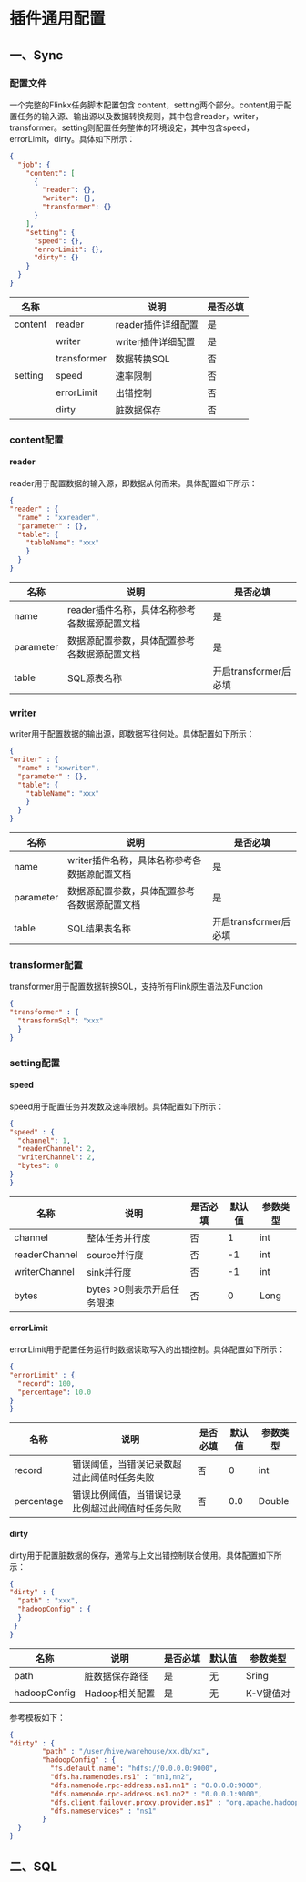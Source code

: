 # 插件通用配置

## 一、Sync

### 配置文件
一个完整的Flinkx任务脚本配置包含 content，setting两个部分。content用于配置任务的输入源、输出源以及数据转换规则，其中包含reader，writer，transformer。setting则配置任务整体的环境设定，其中包含speed，errorLimit，dirty。具体如下所示：
```json
{
  "job": {
    "content": [
      {
        "reader": {},
        "writer": {},
        "transformer": {}
      }
    ],
    "setting": {
      "speed": {},
      "errorLimit": {},
      "dirty": {}
    }
  }
}
```


| 名称 |  | 说明 | 是否必填 |
| --- | --- | --- | --- |
| content | reader | reader插件详细配置 | 是 |
|  | writer | writer插件详细配置 | 是 |
|  | transformer | 数据转换SQL | 否 |
| setting | speed | 速率限制 | 否 |
|  | errorLimit | 出错控制 | 否 |
|  | dirty | 脏数据保存 | 否 |


### content配置

#### reader
reader用于配置数据的输入源，即数据从何而来。具体配置如下所示：

```json
{
"reader" : {
  "name" : "xxreader",
  "parameter" : {},
  "table": {
    "tableName": "xxx"
    }
  }
}
```

| 名称 | 说明 | 是否必填 |
| --- | --- | --- |
| name | reader插件名称，具体名称参考各数据源配置文档 | 是 |
| parameter | 数据源配置参数，具体配置参考各数据源配置文档 | 是 |
| table | SQL源表名称 | 开启transformer后必填 |



### writer
writer用于配置数据的输出源，即数据写往何处。具体配置如下所示：

```json
{
"writer" : {
  "name" : "xxwriter",
  "parameter" : {},
  "table": {
    "tableName": "xxx"
    }
  }
}
```
| 名称 | 说明 | 是否必填 |
| --- | --- | --- |
| name | writer插件名称，具体名称参考各数据源配置文档 | 是 |
| parameter | 数据源配置参数，具体配置参考各数据源配置文档 | 是 |
| table | SQL结果表名称 | 开启transformer后必填 |

### transformer配置
transformer用于配置数据转换SQL，支持所有Flink原生语法及Function

```json
{
"transformer" : {
  "transformSql": "xxx"
  }
}
```


### setting配置

#### speed
speed用于配置任务并发数及速率限制。具体配置如下所示：

```json
{
"speed" : {
  "channel": 1,
  "readerChannel": 2,
  "writerChannel": 2,
  "bytes": 0
}
}
```
| 名称 | 说明 | 是否必填 | 默认值 | 参数类型 |
| --- | --- | --- | --- | --- |
| channel | 整体任务并行度 | 否 | 1 | int |
| readerChannel | source并行度 | 否 | -1 | int |
| writerChannel | sink并行度 | 否 | -1 | int |
| bytes | bytes >0则表示开启任务限速 | 否 | 0 | Long |


#### errorLimit
errorLimit用于配置任务运行时数据读取写入的出错控制。具体配置如下所示：

```json
{
"errorLimit" : {
  "record": 100,
  "percentage": 10.0
}
}
```
| 名称 | 说明 | 是否必填 | 默认值 | 参数类型 |
| --- | --- | --- | --- | --- |
| record | 错误阈值，当错误记录数超过此阈值时任务失败 | 否 | 0 | int |
| percentage | 错误比例阈值，当错误记录比例超过此阈值时任务失败 | 否 | 0.0 | Double |


#### dirty
dirty用于配置脏数据的保存，通常与上文出错控制联合使用。具体配置如下所示：

```json
{
"dirty" : {
  "path" : "xxx",
  "hadoopConfig" : {
  }
 }
}
```
| 名称 | 说明 | 是否必填 | 默认值 | 参数类型 |
| --- | --- | --- | --- | --- |
| path | 脏数据保存路径 | 是 | 无 | Sring |
| hadoopConfig | Hadoop相关配置 | 是 | 无 | K-V键值对 |


参考模板如下：

```json
{
"dirty" : {
        "path" : "/user/hive/warehouse/xx.db/xx",
        "hadoopConfig" : {
          "fs.default.name": "hdfs://0.0.0.0:9000",
          "dfs.ha.namenodes.ns1" : "nn1,nn2",
          "dfs.namenode.rpc-address.ns1.nn1" : "0.0.0.0:9000",
          "dfs.namenode.rpc-address.ns1.nn2" : "0.0.0.1:9000",
          "dfs.client.failover.proxy.provider.ns1" : "org.apache.hadoop.hdfs.server.namenode.ha.ConfiguredFailoverProxyProvider",
          "dfs.nameservices" : "ns1"
        }
  }
}
```
## 二、SQL


